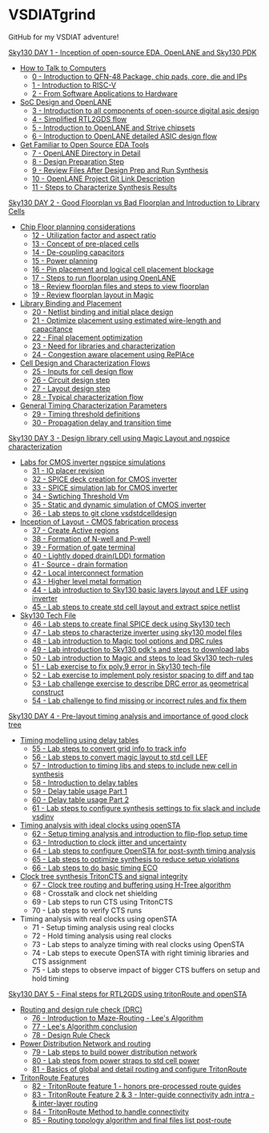 # VSDIATgrind
GitHub for my VSDIAT adventure!

[Sky130 DAY 1 - Inception of open-source EDA, OpenLANE and Sky130 PDK](https://github.com/PenguinDaBozo/VSDIATgrind/blob/main/DAY%201.md#sky130-day-1---inception-of-open-source-eda-openlane-and-sky130-pdk)
- [How to Talk to Computers](https://github.com/PenguinDaBozo/VSDIATgrind/blob/main/DAY%201.md#how-to-talk-to-computers)
    - [0 - Introduction to QFN-48 Package, chip pads, core, die and IPs](https://github.com/PenguinDaBozo/VSDIATgrind/blob/main/DAY%201.md#0---introduction-to-qfn-48-package-chip-pads-core-die-and-ips)
    - [1 - Introduction to RISC-V](https://github.com/PenguinDaBozo/VSDIATgrind/blob/main/DAY%201.md#1---introduction-to-risc-v)
    - [2 - From Software Applications to Hardware](https://github.com/PenguinDaBozo/VSDIATgrind/blob/main/DAY%201.md#2---from-software-applications-to-hardware)
- [SoC Design and OpenLANE](https://github.com/PenguinDaBozo/VSDIATgrind/blob/main/DAY%201.md#soc-design-and-openlane)
    - [3 - Introduction to all components of open-source digital asic design](https://github.com/PenguinDaBozo/VSDIATgrind/blob/main/DAY%201.md#3---introduction-to-all-components-of-open-source-digital-asic-design)
    - [4 - Simplified RTL2GDS flow](https://github.com/PenguinDaBozo/VSDIATgrind/blob/main/DAY%201.md#4---simplified-rtl2gds-flow)
    - [5 - Introduction to OpenLANE and Strive chipsets](https://github.com/PenguinDaBozo/VSDIATgrind/blob/main/DAY%201.md#5---introduction-to-openlane-and-strive-chipsets)
    - [6 - Introduction to OpenLANE detailed ASIC design flow](https://github.com/PenguinDaBozo/VSDIATgrind/blob/main/DAY%201.md#6---introduction-to-openlane-detailed-asic-design-flow)
- [Get Familiar to Open Source EDA Tools](https://github.com/PenguinDaBozo/VSDIATgrind/blob/main/DAY%201.md#get-familiar-to-open-source-eda-tools)
    - [7 - OpenLANE Directory in Detail](https://github.com/PenguinDaBozo/VSDIATgrind/blob/main/DAY%201.md#7---openlane-directory-structure-in-detail)
    - [8 - Design Preparation Step](https://github.com/PenguinDaBozo/VSDIATgrind/blob/main/DAY%201.md#8---design-preparation-step)
    - [9 - Review Files After Design Prep and Run Synthesis](https://github.com/PenguinDaBozo/VSDIATgrind/blob/main/DAY%201.md#9---review-files-after-design-prep-and-run-synthesis)
    - [10 - OpenLANE Project Git Link Description](https://github.com/PenguinDaBozo/VSDIATgrind/blob/main/DAY%201.md#10---openlane-project-git-link-description)
    - [11 - Steps to Characterize Synthesis Results](https://github.com/PenguinDaBozo/VSDIATgrind/blob/main/DAY%201.md#11---steps-to-characterize-synthesis-results)

[Sky130 DAY 2 - Good Floorplan vs Bad Floorplan and Introduction to Library Cells](https://github.com/PenguinDaBozo/VSDIATgrind/blob/main/DAY%202.md#sky130-day-2---good-floorplan-vs-bad-floorplan-and-introduction-to-library-cells)
- [Chip Floor planning considerations](https://github.com/PenguinDaBozo/VSDIATgrind/blob/main/DAY%202.md#chip-floor-planning-considerations)
    - [12 - Utilization factor and aspect ratio](https://github.com/PenguinDaBozo/VSDIATgrind/blob/main/DAY%202.md#12---utilization-factor-and-aspect-ratio)
    - [13 - Concept of pre-placed cells](https://github.com/PenguinDaBozo/VSDIATgrind/blob/main/DAY%202.md#13---concept-of-pre-placed-cells)
    - [14 - De-coupling capacitors](https://github.com/PenguinDaBozo/VSDIATgrind/blob/main/DAY%202.md#14---de-coupling-capacitors)
    - [15 - Power planning](https://github.com/PenguinDaBozo/VSDIATgrind/blob/main/DAY%202.md#15---power-planning)
    - [16 - Pin placement and logical cell placement blockage](https://github.com/PenguinDaBozo/VSDIATgrind/blob/main/DAY%202.md#16---pin-placement-and-logical-cell-placement-blockage)
    - [17 - Steps to run floorplan using OpenLANE](https://github.com/PenguinDaBozo/VSDIATgrind/blob/main/DAY%202.md#17---steps-to-run-floorplan-using-openlane)
    - [18 - Review floorplan files and steps to view floorplan](https://github.com/PenguinDaBozo/VSDIATgrind/blob/main/DAY%202.md#18---review-floorplan-files-and-steps-to-view-floorplan)
    - [19 - Review floorplan layout in Magic](https://github.com/PenguinDaBozo/VSDIATgrind/blob/main/DAY%202.md#19---review-floorplan-layout-in-magic)
- [Library Binding and Placement](https://github.com/PenguinDaBozo/VSDIATgrind/blob/main/DAY%202.md#library-binding-and-placement)
    - [20 - Netlist binding and initial place design](https://github.com/PenguinDaBozo/VSDIATgrind/blob/main/DAY%202.md#20---netlist-binding-and-initial-place-design)
    - [21 - Optimize placement using estimated wire-length and capacitance](https://github.com/PenguinDaBozo/VSDIATgrind/blob/main/DAY%202.md#21---optimize-placement-using-estimated-wire-length-and-capacitance)
    - [22 - Final placement optimization](https://github.com/PenguinDaBozo/VSDIATgrind/blob/main/DAY%202.md#22---final-placement-and-optimization)
    - [23 - Need for libraries and characterization](https://github.com/PenguinDaBozo/VSDIATgrind/blob/main/DAY%202.md#23---need-for-libraries-and-characterization)
    - [24 - Congestion aware placement using RePlAce](https://github.com/PenguinDaBozo/VSDIATgrind/blob/main/DAY%202.md#24---congestion-aware-placement-using-replace)
- [Cell Design and Characterization Flows](https://github.com/PenguinDaBozo/VSDIATgrind/blob/main/DAY%202.md#cell-design-and-characterization-flows)
    - [25 - Inputs for cell design flow](https://github.com/PenguinDaBozo/VSDIATgrind/blob/main/DAY%202.md#25---inputs-for-cell-design-flow)
    - [26 - Circuit design step](https://github.com/PenguinDaBozo/VSDIATgrind/blob/main/DAY%202.md#26---circuit-design-step)
    - [27 - Layout design step](https://github.com/PenguinDaBozo/VSDIATgrind/blob/main/DAY%202.md#27---layout-design-step)
    - [28 - Typical characterization flow](https://github.com/PenguinDaBozo/VSDIATgrind/blob/main/DAY%202.md#28---typical-characterization-flow)
- [General Timing Characterization Parameters](https://github.com/PenguinDaBozo/VSDIATgrind/blob/main/DAY%202.md#general-timing-characterization-parameters)
    - [29 - Timing threshold definitions](https://github.com/PenguinDaBozo/VSDIATgrind/blob/main/DAY%202.md#29---timing-threshold-definitions)
    - [30 - Propagation delay and transition time](https://github.com/PenguinDaBozo/VSDIATgrind/blob/main/DAY%202.md#30---propagation-delay-and-transition-time)

[Sky130 DAY 3 - Design library cell using Magic Layout and ngspice characterization](https://github.com/PenguinDaBozo/VSDIATgrind/blob/main/DAY%203.md#sky130-day-3---design-library-cell-using-magic-layout-and-ngspice-characterization)
- [Labs for CMOS inverter ngspice simulations](https://github.com/PenguinDaBozo/VSDIATgrind/blob/main/DAY%203.md#labs-for-cmos-inverter-ngspice-simulations)
    - [31 - IO placer revision](https://github.com/PenguinDaBozo/VSDIATgrind/blob/main/DAY%203.md#31---io-placer-revision)
    - [32 - SPICE deck creation for CMOS inverter](https://github.com/PenguinDaBozo/VSDIATgrind/blob/main/DAY%203.md#32---spice-deck-creation-for-cmos-inverter)
    - [33 - SPICE simulation lab for CMOS inverter](https://github.com/PenguinDaBozo/VSDIATgrind/blob/main/DAY%203.md#32---spice-deck-creation-for-cmos-inverter)
    - [34 - Swtiching Threshold Vm](https://github.com/PenguinDaBozo/VSDIATgrind/blob/main/DAY%203.md#34---swtiching-threshold-vm)
    - [35 - Static and dynamic simulation of CMOS inverter](https://github.com/PenguinDaBozo/VSDIATgrind/blob/main/DAY%203.md#35---static-and-dynamic-simulation-of-cmos-inverter)
    - [36 - Lab steps to git clone vsdstdcelldesign](https://github.com/PenguinDaBozo/VSDIATgrind/blob/main/DAY%203.md#36---lab-steps-to-git-clone-vsdstdcelldesign)
- [Inception of Layout - CMOS fabrication process](https://github.com/PenguinDaBozo/VSDIATgrind/blob/main/DAY%203.md#inception-of-layout---cmos-fabrication-process)
    - [37 - Create Active regions](https://github.com/PenguinDaBozo/VSDIATgrind/blob/main/DAY%203.md#37---create-active-regions)
    - [38 - Formation of N-well and P-well](https://github.com/PenguinDaBozo/VSDIATgrind/blob/main/DAY%203.md#38---formation-of-n-well-and-p-well)
    - [39 - Formation of gate terminal](https://github.com/PenguinDaBozo/VSDIATgrind/blob/main/DAY%203.md#39---formation-of-gate-terminal)
    - [40 - Lightly doped drain(LDD) formation](https://github.com/PenguinDaBozo/VSDIATgrind/blob/main/DAY%203.md#40---lightly-doped-drainldd-formation)
    - [41 - Source - drain formation](https://github.com/PenguinDaBozo/VSDIATgrind/blob/main/DAY%203.md#41---source---drain-formation)
    - [42 - Local interconnect formation](https://github.com/PenguinDaBozo/VSDIATgrind/blob/main/DAY%203.md#41---source---drain-formation)
    - [43 - Higher level metal formation](https://github.com/PenguinDaBozo/VSDIATgrind/blob/main/DAY%203.md#43---higher-level-metal-formation)
    - [44 - Lab introduction to Sky130 basic layers layout and LEF using inverter](https://github.com/PenguinDaBozo/VSDIATgrind/blob/main/DAY%203.md#44---lab-introduction-to-sky130-basic-layers-layout-and-lef-using-inverter)
    - [45 - Lab steps to create std cell layout and extract spice netlist](https://github.com/PenguinDaBozo/VSDIATgrind/blob/main/DAY%203.md#45---lab-steps-to-create-std-cell-layout-and-extract-spice-netlist)
- [Sky130 Tech File](https://github.com/PenguinDaBozo/VSDIATgrind/blob/main/DAY%203.md#sky130-tech-file)
    - [46 - Lab steps to create final SPICE deck using Sky130 tech](https://github.com/PenguinDaBozo/VSDIATgrind/blob/main/DAY%203.md#46---lab-steps-to-create-final-spice-deck-using-sky130-tech)
    - [47 - Lab steps to characterize inverter using sky130 model files](https://github.com/PenguinDaBozo/VSDIATgrind/blob/main/DAY%203.md#47---lab-steps-to-characterize-inverter-using-sky130-model-files)
    - [48 - Lab introduction to Magic tool options and DRC rules](https://github.com/PenguinDaBozo/VSDIATgrind/blob/main/DAY%203.md#48---lab-introduction-to-magic-tool-options-and-drc-rules)
    - [49 - Lab introduction to Sky130 pdk's and steps to download labs](https://github.com/PenguinDaBozo/VSDIATgrind/blob/main/DAY%203.md#49---lab-introduction-to-sky130-pdks-and-steps-to-download-labs)
    - [50 - Lab introduction to Magic and steps to load Sky130 tech-rules](https://github.com/PenguinDaBozo/VSDIATgrind/blob/main/DAY%203.md#50---lab-introduction-to-magic-and-steps-to-load-sky130-tech-rules)
    - [51 - Lab exercise to fix poly.9 error in Sky130 tech-file](https://github.com/PenguinDaBozo/VSDIATgrind/blob/main/DAY%203.md#51---lab-exercise-to-fix-poly9-error-in-sky130-tech-file)
    - [52 - Lab exercise to implement poly resistor spacing to diff and tap](https://github.com/PenguinDaBozo/VSDIATgrind/blob/main/DAY%203.md#52---lab-exercise-to-implement-poly-resistor-spacing-to-diff-and-tap)
    - [53 - Lab challenge exercise to describe DRC error as geometrical construct](https://github.com/PenguinDaBozo/VSDIATgrind/blob/main/DAY%203.md#53---lab-challenge-exercise-to-describe-drc-error-as-geometrical-construct)
    - [54 - Lab challenge to find missing or incorrect rules and fix them](https://github.com/PenguinDaBozo/VSDIATgrind/blob/main/DAY%203.md#54---lab-challenge-to-find-missing-or-incorrect-rules-and-fix-them)
  
[Sky130 DAY 4 - Pre-layout timing analysis and importance of good clock tree](https://github.com/PenguinDaBozo/VSDIATgrind/blob/main/DAY%204.md#sky130-day-4---pre-layout-timing-analysis-and-importance-of-good-clock-tree)
- [Timing modelling using delay tables](https://github.com/PenguinDaBozo/VSDIATgrind/blob/main/DAY%204.md#timing-modelling-using-delay-tables)
    - [55 - Lab steps to convert grid info to track info](https://github.com/PenguinDaBozo/VSDIATgrind/blob/main/DAY%204.md#55---lab-steps-to-convert-grid-info-to-track-info)
    - [56 - Lab steps to convert magic layout to std cell LEF](https://github.com/PenguinDaBozo/VSDIATgrind/blob/main/DAY%204.md#56---lab-steps-to-convert-magic-layout-to-std-cell-lef)
    - [57 - Introduction to timing libs and steps to include new cell in synthesis](https://github.com/PenguinDaBozo/VSDIATgrind/blob/main/DAY%204.md#57---introduction-to-timing-libs-and-steps-to-include-new-cell-in-synthesis)
    - [58 - Introduction to delay tables](https://github.com/PenguinDaBozo/VSDIATgrind/blob/main/DAY%204.md#58---introduction-to-delay-tables)
    - [59 - Delay table usage Part 1](https://github.com/PenguinDaBozo/VSDIATgrind/blob/main/DAY%204.md#59---delay-table-usage-part-1)
    - [60 - Delay table usage Part 2](https://github.com/PenguinDaBozo/VSDIATgrind/blob/main/DAY%204.md#60---delay-table-usage-part-2)
    - [61 - Lab steps to configure synthesis settings to fix slack and include vsdinv](https://github.com/PenguinDaBozo/VSDIATgrind/blob/main/DAY%204.md#61---lab-steps-to-configure-synthesis-settings-to-fix-slack-and-include-vsdinv)
- [Timing analysis with ideal clocks using openSTA](https://github.com/PenguinDaBozo/VSDIATgrind/blob/main/DAY%204.md#timing-analysis-with-ideal-clocks-using-opensta)
    - [62 - Setup timing analysis and introduction to flip-flop setup time](https://github.com/PenguinDaBozo/VSDIATgrind/blob/main/DAY%204.md#62---setup-timing-analysis-and-introduction-to-flip-flop-setup-time)
    - [63 - Introduction to clock jitter and uncertainty](https://github.com/PenguinDaBozo/VSDIATgrind/blob/main/DAY%204.md#63---introduction-to-clock-jitter-and-uncertainty)
    - [64 - Lab steps to configure OpenSTA for post-synth timing analysis](https://github.com/PenguinDaBozo/VSDIATgrind/blob/main/DAY%204.md#64---lab-steps-to-configure-opensta-for-post-synth-timing-analysis)
    - [65 - Lab steps to optimize synthesis to reduce setup violations](https://github.com/PenguinDaBozo/VSDIATgrind/blob/main/DAY%204.md#65--labs-steps-to-optimize-synthesis-to-reduce-setup-violations)
    - [66 - Lab steps to do basic timing ECO](https://github.com/PenguinDaBozo/VSDIATgrind/blob/main/DAY%204.md#66---lab-steps-to-do-basic-timing-eco)
- [Clock tree synthesis TritonCTS and signal integrity](https://github.com/PenguinDaBozo/VSDIATgrind/blob/main/DAY%204.md#clock-tree-synthesis-tritoncts-and-signal-integrity)
    - [67 - Clock tree routing and buffering using H-Tree algorithm](https://github.com/PenguinDaBozo/VSDIATgrind/blob/main/DAY%204.md#67---clock-tree-routing-and-buffering-using-h-tree-algorithm)
    - 68 - Crosstalk and clock net shielding
    - 69 - Lab steps to run CTS using TritonCTS
    - 70 - Lab steps to verify CTS runs
- Timing analysis with real clocks using openSTA
    - 71 - Setup timing analysis using real clocks
    - 72 - Hold timing analysis using real clocks
    - 73 - Lab steps to analyze timing with real clocks using OpenSTA
    - 74 - Lab steps to execute OpenSTA with right timinig libraries and CTS assignment
    - 75 - Lab steps to observe impact of bigger CTS buffers on setup and hold timing

[Sky130 DAY 5 - Final steps for RTL2GDS using tritonRoute and openSTA](https://github.com/PenguinDaBozo/VSDIATgrind/blob/main/DAY%205.md#sky130-day-5---final-steps-for-rtl2gds-using-tritonroute-and-opensta)
- [Routing and design rule check (DRC)](https://github.com/PenguinDaBozo/VSDIATgrind/blob/main/DAY%205.md#routing-and-design-rule-check-drc)
    - [76 - Introduction to Maze-Routing - Lee's Algorithm](https://github.com/PenguinDaBozo/VSDIATgrind/blob/main/DAY%205.md#76---introduction-to-maze-routing---lees-algorithm)
    - [77 - Lee's Algorithm conclusion](https://github.com/PenguinDaBozo/VSDIATgrind/blob/main/DAY%205.md#77---lees-algorithm-conclusion)
    - [78 - Design Rule Check](https://github.com/PenguinDaBozo/VSDIATgrind/blob/main/DAY%205.md#78---design-rule-check)
- [Power Distribution Network and routing](https://github.com/PenguinDaBozo/VSDIATgrind/blob/main/DAY%205.md#power-distribution-network-and-routing)
    - [79 - Lab steps to build power distribution network](https://github.com/PenguinDaBozo/VSDIATgrind/blob/main/DAY%205.md#79---lab-steps-to-build-power-distribution-network)
    - [80 - Lab steps from power straps to std cell power](https://github.com/PenguinDaBozo/VSDIATgrind/blob/main/DAY%205.md#80---lab-steps-from-power-straps-to-std-cell-power)
    - [81 - Basics of global and detail routing and configure TritonRoute](https://github.com/PenguinDaBozo/VSDIATgrind/blob/main/DAY%205.md#81---basics-of-global-and-detail-routing-and-configure-tritonroute)
- [TritonRoute Features](https://github.com/PenguinDaBozo/VSDIATgrind/blob/main/DAY%205.md#tritonroute-features)
    - [82 - TritonRoute feature 1 - honors pre-processed route guides](https://github.com/PenguinDaBozo/VSDIATgrind/blob/main/DAY%205.md#82---tritonroute-feature-1---honors-pre-processed-route-guides)
    - [83 - TritonRoute Feature 2 & 3 - Inter-guide connectivity adn intra - & inter-layer routing](https://github.com/PenguinDaBozo/VSDIATgrind/blob/main/DAY%205.md#83---tritonroute-feature-2--3---inter-guide-connectivity-adn-intra----inter-layer-routing)
    - [84 - TritonRoute Method to handle connectivity](https://github.com/PenguinDaBozo/VSDIATgrind/blob/main/DAY%205.md#84---tritonroute-method-to-handle-connectivity)
    - [85 - Routing topology algorithm and final files list post-route](https://github.com/PenguinDaBozo/VSDIATgrind/blob/main/DAY%205.md#85---routing-topology-algorithm-and-final-files-list-post-route)
